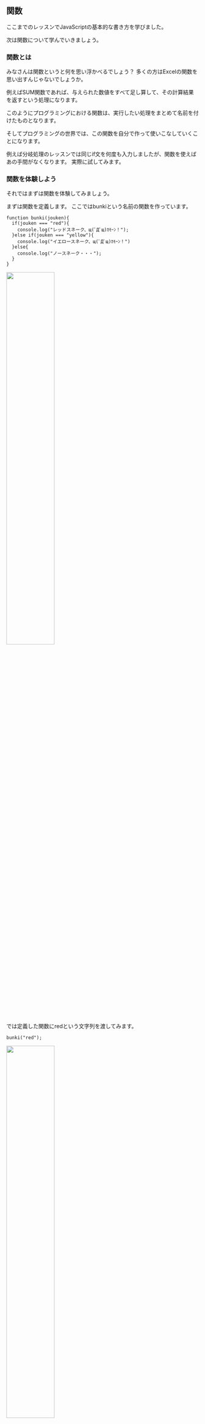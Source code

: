## 関数
ここまでのレッスンでJavaScriptの基本的な書き方を学びました。

次は関数について学んでいきましょう。


### 関数とは
みなさんは関数というと何を思い浮かべるでしょう？
多くの方はExcelの関数を思い出すんじゃないでしょうか。

例えばSUM関数であれば、与えられた数値をすべて足し算して、その計算結果を返すという処理になります。

このようにプログラミングにおける関数は、実行したい処理をまとめて名前を付けたものとなります。

そしてプログラミングの世界では、この関数を自分で作って使いこなしていくことになります。

例えば分岐処理のレッスンでは同じif文を何度も入力しましたが、関数を使えばあの手間がなくなります。
実際に試してみます。

### 関数を体験しよう
それではまずは関数を体験してみましょう。

まずは関数を定義します。
ここではbunkiという名前の関数を作っています。
```
function bunki(jouken){
  if(jouken === "red"){
    console.log("レッドスネーク、щ(ﾟДﾟщ)ｶﾓｰﾝ！");
  }else if(jouken === "yellow"){
    console.log("イエロースネーク、щ(ﾟДﾟщ)ｶﾓｰﾝ！")
  }else{
    console.log("ノースネーク・・・");
  }
}
```
<img src="./img/func01.png" width="50%"/>


では定義した関数にredという文字列を渡してみます。
```
bunki("red");
```
<img src="./img/func02.png" width="50%"/>

レッドスネークが呼び出されました！

今度はyellowという文字列を渡してみます。
```
bunki("yellow");
```
<img src="./img/func03.png" width="50%"/>

イエロースネークが呼び出されました！

分岐処理にないorangeという文字列を渡してみます。
```
bunki("orange");
```
<img src="./img/func04.png" width="50%"/>

ノースネークでした・・・


関数とは「実行したい処理をまとめて名前を付けたもの」という定義が少しは感じられたでしょうか？

関数として定義することで、呼び出して何度も使えるのが便利ですね。


### 関数の書式
まずは書式を説明し、その後に用語と動きを解説していきます。

#### 関数の定義方法
詳細はあとで説明しますが、関数を定義する際の書式を先に説明しておきます。

```
function 関数名(引数){
  関数が呼び出された際に実行される処理
}
```

#### 関数の呼び出し方
関数を呼び出す場合の書式を説明します。

```
関数名(引数);
```

### 関数の解説
それでは関数の解説していきます。


#### 引数
引数は「ひきすう」と読みます。

関数を呼び出す際に、関数に渡す値のことを引数と言います。

さきほど作った関数でいうと「bunki」が関数名、「"red"」が引数になります。
redの前後にダブルクオーテーションが入っているのは、文字列として扱い場合の書き方でしたね。
※文字列として扱う場合にダブルクオーテーションが必要なことを忘れちゃった人は[変数の基本](.index3.html)を読み返してください。

ここで関数を定義したコードを確認してみましょう。

一行目に以下のコードがあります。
```
function bunki(jouken){
```

括弧内のjoukenという部分が実は変数になっています。
引数に設定された値は、ここで受け取ることができます。

このコードで具体的に説明すると、bunkiという関数の引数に"red"という値を渡すと、joukenという変数に"red"という値が格納されます。


そして2行目以降に書かれている以下のコードで、変数に格納された値も含めて処理が実行されます。
```
if(jouken === "red"){
  console.log("レッドスネーク、щ(ﾟДﾟщ)ｶﾓｰﾝ！");
}else if(jouken === "yellow"){
  console.log("イエロースネーク、щ(ﾟДﾟщ)ｶﾓｰﾝ！")
}else{
  console.log("ノースネーク・・・");
}
```



ちなみに引数の個数ですが、関数ごとに異なります。

引数が1つの場合はすでにサンプルを見ているので、引数がない場合と引数が2つ以上ある場合について見てみましょう。

##### 引数がない場合
引数なしの場合は以下のように括弧の中を空欄にします。
```
関数名();
```

具体的な例を見てみましょう。
関数が呼び出されるとポップアップで「こんにちは！」と表示されるだけのシンプルなコードを書いてみます。

関数は以下の通りです。
```
function hello(){
  alert("こんにちは！");
}
```
<img src="./img/func05.png" width="50%"/>


それでは関数を呼び出してみましょう。
```
hello();
```
<img src="./img/func06.png" width="50%"/>

このように決まった処理を行うだけの関数は引数なしとなります。

##### 引数が2つ以上の場合
2つ以上の引数を使う場合は、カンマ区切りで入力します。
以下は2つの場合の例です。
```
関数名(引数１,引数２);
```

具体的な例を見てみましょう。
三角形の面積を求める関数を作ってみます。

三角形の面積を求める公式は覚えていますか？
以下が公式です。
```
底辺×高さ÷2
```

この計算を関数化してみます。
引数は底辺と高さの2つが必要になりますので、
底辺:width、高さ:heightとして作成してみます。
計算結果はコンソール画面に表示することにします。

では、まずは三角形の面積を求める関数を定義します。
```
function sankaku(width,height){
  let area = width * height / 2
  console.log("底辺が" + width + "、高さが" + height + "の三角形の面積は" + area + "です。");
}
```

続いて関数を実行します。
その際に底辺と高さを与えてみます。
好きな数字を入れてくれてよいです。
ここでは底辺を24、高さを15としています。
```
sankaku(24,5);
```
<img src="./img/func06.png" width="50%"/>

このように2つ以上の引数を利用することも可能です。


#### 戻り値
続いて戻り値（もどりち）です。
関数が処理を完了する際に、呼び出し元に渡す値を戻り値と言います。

これまでのサンプルでは、例えば計算して結果をコンソールに表示するなど、すべて処理を関数の中で完結させていました。

しかし、様々な処理をプログラムしていく際に、関数で処理をした結果を別の処理で使いたい場合があります。

そうした場合に戻り値を使います。


##### 戻り値を体験してみよう
ここでは簡単な例で戻り値を扱ってみようと思います。

正方形の面積を計算して戻してくれる関数を作ってみます。
```
function quad(length){
  let area = length * length;
  return area;
}
```

この関数から戻り値を受け取ってみましょう。
戻り値を受け取る場合、変数を使うと便利です。

一辺が10の正方形の面積を求めて、変数anserに格納します。
その後、answerの値を使ってアラートを表示してみます。
```
let side = 10;
let answer = quad(side);
alert("一辺が" + side + "の正方形の面積は" + answer + "です。");
```

### まとめ
- 実行したい一連の処理をまとめたものを関数と言います。
- 関数を作成することで作成した処理を再利用することができます。
- 関数を実行する際に与える値を「引数（ひきすう）」と言います。
- 関数の処理結果として得られる値を「戻り値（もどりち）」と言います。



[< 反復処理](./index6.html) | [Web APIを叩いてみよう >](./index8.html)
